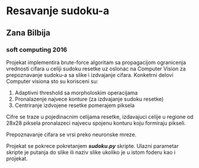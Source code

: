 # Resavanje sudoku-a 
## Zana Bilbija
### soft computing 2016

Projekat implementira brute-force algoritam sa propagacijom ogranicenja vrednosti cifara u celiji sudoku resetke uz oslonac na Computer Vision za prepoznavanje sudoku-a sa slike i izdvajanje cifara.
Konketrni delovi Computer visiona sto su korisceni su:
 1. Adaptivni threshold sa morpholoskim operacijama
 2. Pronalazenje najvece konture (za izdvajanje sudoku resetke)
 3. Centriranje izdvojene resetke pomerajem piksela

Cifre se traze u pojedinacnim celijama resetke, izdavajuci celije u regione od 28x28 piksela pronalazeci najvecu spojenu konturu koju formiraju pikseli.

Prepoznavanje cifara se vrsi preko neuronske mreze.

Projekat se pokrece pokretanjem **_sudoku.py_** skripte. Ulazni parametar skripte je putanja do slike ili naziv slike ukoliko je u istom foderu kao i projekat.


